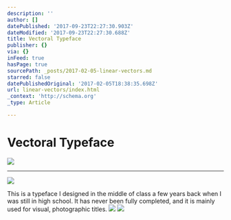 ```yaml
---
description: ''
author: []
datePublished: '2017-09-23T22:27:30.903Z'
dateModified: '2017-09-23T22:27:30.688Z'
title: Vectoral Typeface
publisher: {}
via: {}
inFeed: true
hasPage: true
sourcePath: _posts/2017-02-05-linear-vectors.md
starred: false
datePublishedOriginal: '2017-02-05T18:38:35.698Z'
url: linear-vectors/index.html
_context: 'http://schema.org'
_type: Article

---
```

# Vectoral Typeface
![](https://the-grid-user-content.s3-us-west-2.amazonaws.com/2f8ae744-c84c-4601-aba4-0cee1f04a652.png)

---

![](https://the-grid-user-content.s3-us-west-2.amazonaws.com/61ac138b-201c-40e4-a7eb-61706a0ee95b.jpg)

This is a typeface I designed in the middle of class a few years back when I was still in high school. It has never been fully completed, and it is mainly used for visual, photographic titles.
![](https://the-grid-user-content.s3-us-west-2.amazonaws.com/1cc5f2f9-5815-4381-86cb-bafa42e3c9c7.jpg)
![](https://the-grid-user-content.s3-us-west-2.amazonaws.com/a5cb2476-8eab-4fc9-be35-f43c4b3743f9.jpg)